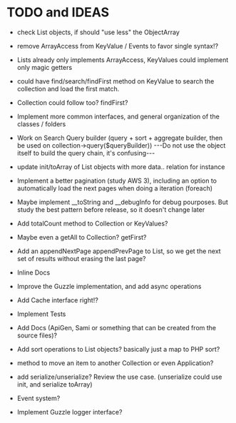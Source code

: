 # TODO and IDEAS

- check List objects, if should "use less" the ObjectArray

- remove ArrayAccess from KeyValue / Events to favor single syntax!?
- Lists already only implements ArrayAccess, KeyValues could implement only magic getters

- could have find/search/findFirst method on KeyValue to search the collection and load the first match.
- Collection could follow too? findFirst?

- Implement more common interfaces, and general organization of the classes / folders

- Work on Search Query builder (query + sort + aggregate builder, then be used on collection->query($queryBuilder))
---Do not use the object itself to build the query chain, it's confusing---

- update init/toArray of List objects with more data.. relation for instance

- Implement a better pagination (study AWS 3), including an option to automatically load the next pages when doing a iteration (foreach)

- Maybe implement __toString and __debugInfo for debug pourposes. But study the best pattern before release, so it doesn't change later

- Add totalCount method to Collection or KeyValues?

- Maybe even a getAll to Collection? getFirst?

- Add an appendNextPage appendPrevPage to List, so we get the next set of results without erasing the last page?

- Inline Docs

- Improve the Guzzle implementation, and add async operations

- Add Cache interface right!?

- Implement Tests

- Add Docs (ApiGen, Sami or something that can be created from the source files)?

- Add sort operations to List objects? basically just a map to PHP sort?

- method to move an item to another Collection or even Application?

- add serialize/unserialize? Review the use case. (unserialize could use init, and serialize toArray)

- Event system?

- Implement Guzzle logger interface?